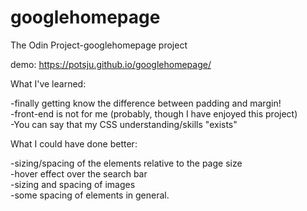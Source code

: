 # googlehomepage
The Odin Project-googlehomepage project

demo: https://potsju.github.io/googlehomepage/

What I've learned:

-finally getting know the difference between padding and margin!\
-front-end is not for me (probably, though I have enjoyed this project)\
-You can say that my CSS understanding/skills "exists"

What I could have done better:

-sizing/spacing of the elements relative to the page size\
-hover effect over the search bar\
-sizing and spacing of images\
-some spacing of elements in general.

